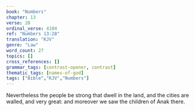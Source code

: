 ```yaml
---
book: "Numbers"
chapter: 13
verse: 28
ordinal_verse: 4104
ref: "Numbers 13:28"
translation: "KJV"
genre: "Law"
word_count: 27
topics: []
cross_references: []
grammar_tags: [contrast-opener, contrast]
thematic_tags: [names-of-god]
tags: ["Bible","KJV","Numbers"]
---
```

Nevertheless the people be strong that dwell in the land, and the cities are walled, and very great: and moreover we saw the children of Anak there.
